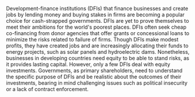 Development-finance institutions (DFIs) that finance businesses and create jobs by lending money and buying stakes in firms are becoming a popular choice for cash-strapped governments. DFIs are yet to prove themselves to meet their ambitions for the world's poorest places. DFIs often seek cheap co-financing from donor agencies that offer grants or concessional loans to minimize the risks related to failure of firms. Though DFIs make modest profits, they have created jobs and are increasingly allocating their funds to energy projects, such as solar panels and hydroelectric dams. Nonetheless, businesses in developing countries need equity to be able to stand risks, as it provides lasting capital. However, only a few DFIs deal with equity investments. Governments, as primary shareholders, need to understand the specific purpose of DFIs and be realistic about the outcomes of their investments, bearing in mind challenging issues such as political insecurity or a lack of contract enforcement.
